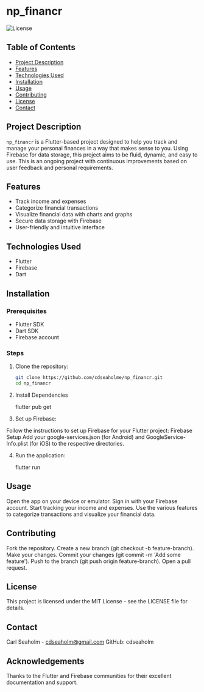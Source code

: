 # np_financr

![License](https://img.shields.io/badge/license-MIT-blue.svg)

## Table of Contents

- [Project Description](#project-description)
- [Features](#features)
- [Technologies Used](#technologies-used)
- [Installation](#installation)
- [Usage](#usage)
- [Contributing](#contributing)
- [License](#license)
- [Contact](#contact)

## Project Description

`np_financr` is a Flutter-based project designed to help you track and manage your personal finances in a way that makes sense to you. Using Firebase for data storage, this project aims to be fluid, dynamic, and easy to use. This is an ongoing project with continuous improvements based on user feedback and personal requirements.

## Features

- Track income and expenses
- Categorize financial transactions
- Visualize financial data with charts and graphs
- Secure data storage with Firebase
- User-friendly and intuitive interface

## Technologies Used

- Flutter
- Firebase
- Dart

## Installation

### Prerequisites

- Flutter SDK
- Dart SDK
- Firebase account

### Steps

1. Clone the repository:
   ```sh
   git clone https://github.com/cdseaholme/np_financr.git
   cd np_financr

2. Install Dependencies

   flutter pub get

3. Set up Firebase:

  Follow the instructions to set up Firebase for your Flutter project: Firebase Setup
  Add your google-services.json (for Android) and GoogleService-Info.plist (for iOS) to the respective directories.

4. Run the application:

   flutter run

## Usage

Open the app on your device or emulator.
Sign in with your Firebase account.
Start tracking your income and expenses.
Use the various features to categorize transactions and visualize your financial data.

## Contributing
Fork the repository.
Create a new branch (git checkout -b feature-branch).
Make your changes.
Commit your changes (git commit -m 'Add some feature').
Push to the branch (git push origin feature-branch).
Open a pull request.

## License
This project is licensed under the MIT License - see the LICENSE file for details.

## Contact
Carl Seaholm - cdseaholm@gmail.com
GitHub: cdseaholm

## Acknowledgements
Thanks to the Flutter and Firebase communities for their excellent documentation and support.
